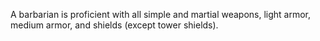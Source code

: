 A barbarian is proficient with all simple and martial weapons, light armor, medium armor, and shields (except tower shields).
